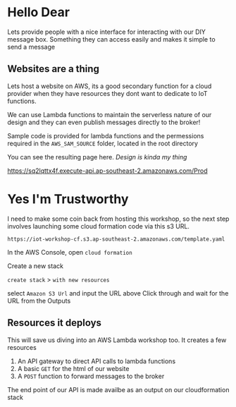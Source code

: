 # Hello Dear

Lets provide people with a nice interface for interacting with our DIY message box. Something they can access easily and makes it simple to send a message

## Websites are a thing
Lets host a website on AWS, its a good secondary function for a cloud provider when they have resources they dont want to dedicate to IoT functions. 

We can use Lambda functions to maintain the serverless nature of our design and they can even publish messages directly to the broker!

Sample code is provided for lambda functions and the permessions required in the `AWS_SAM_SOURCE` folder, located in the root directory

You can see the resulting page here. *Design is kinda my thing*

https://sq2lqttx4f.execute-api.ap-southeast-2.amazonaws.com/Prod

# Yes I'm Trustworthy
I need to make some coin back from hosting this workshop, so the next step involves launching some cloud formation code via this s3 URL.

`https://iot-workshop-cf.s3.ap-southeast-2.amazonaws.com/template.yaml`

In the AWS Console, open `cloud formation`

Create a new stack

`create stack` > `with new resources`

select `Amazon S3 Url` and input the URL above
Click through and wait for the URL from the Outputs

## Resources it deploys
This will save us diving into an AWS Lambda workshop too. It creates a few resources
1. An API gateway to direct API calls to lambda functions
2. A basic `GET` for the html of our website
3. A `POST` function to forward messages to the broker

The end point of our API is made availbe as an output on our cloudformation stack



